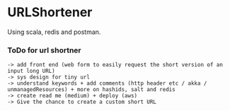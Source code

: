 # URLShortener

Using scala, redis and postman.

### ToDo for url shortner


	-> add front end (web form to easily request the short version of an input long URL)
	-> sys design for tiny url
	-> understand keywords + add comments (http header etc / akka / unmanagedResources) + more on hashids, salt and redis
	-> create read me (medium) + deploy (aws)
    -> Give the chance to create a custom short URL

